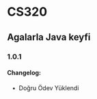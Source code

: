 # CS320

<h2>Agalarla Java keyfi</h2>
<h3>1.0.1</h3>
<h4>Changelog:</h4>
&nbsp;&nbsp;&nbsp;•&nbsp;&nbsp;Doğru Ödev Yüklendi  




